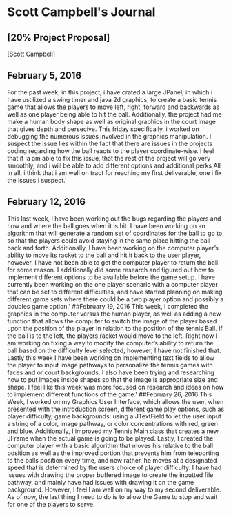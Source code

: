 # Scott Campbell's Journal
## [20% Project Proposal]
[Scott Campbell]

## February 5, 2016
For the past week, in this project, i have crated a large JPanel, in which i have ustilized a swing timer and java 2d graphics, to create a basic tennis game that allows the players to move left, right, forward and backwards as well as one player being able to hit the ball. Additionally, the project had me make a human body shape as well as original graphics in the court image that gives depth and persecive. This friday specifically, i worked on debugging the numerous issues involved in the graphics manipulation. I suspect the issue lies within the fact that there are issues in the projects coding regarding how the ball reacts to the player coordinate-wise. I feel that if ia am able to fix this issue, that the rest of the project will go very smoothly, and i will be able to add different options and additional perks All in all, i think that i am well on tract for reaching my first deliverable, one i fix the issues i suspect.'
## February 12, 2016
This last week, I have been working out the bugs regarding the players and how and where the ball goes when it is hit. I have been working on an algorithm that will generate a random set of coordinates for the ball to go to, so that the players could avoid staying in the same place hitting the ball back and forth. Additionally, I have been working on the computer player’s ability to move its racket to the ball and hit it back to the user player, however, I have not been able to get the computer player to return the ball for some reason. I additionally did some research and figured out how to implement different options to be available before the game setup. I have currently been working on the one player scenario with a computer player that can be set to different difficulties, and have started planning on making different game sets where there could be a two player option and possibly a doubles game option.'
##February 19, 2016
This week, I completed the graphics in the computer versus the human player, as well as adding a new function that allows the computer to switch the image of the player based upon the position of the player in relation to the position of the tennis Ball. If the ball is to the left, the players racket would move to the left. Right now I am working on fixing a way to modify the computer’s ability to return the ball based on the difficulty level selected, however, I have not finished that. Lastly this week I have been working on implementing text fields to allow the player to input image pathways to personalize the tennis games with faces and or court backgrounds. I also have been trying and researching how to put images inside shapes so that the image is appropriate size and shape. I feel like this week was more focused on research and ideas on how to implement different functions of the game.'
##February 26, 2016
This Week, I worked on my Graphics User Interface, which allows the user, when presented with the introduction screen, different game play options, such as player difficulty, game backgrounds: using a JTextField to let the user input a string of a color, image pathway, or color concentrations with red, green and blue. Additionally, I improved my Tennis Main class that creates a new JFrame when the actual game is going to be played.  Lastly, I created the computer player with a basic algorithm that moves his relative to the ball position as well as the improved portion that prevents him from teleporting to the balls position every time, and now rather, he moves at a designated speed that is determined by the users choice of player difficulty. I have had issues with drawing the proper buffered image to create the inputted file pathway, and mainly have had issues with drawing it on the game background. However, I feel I am well on my way to my second deliverable. As of now, the last thing I need to do is to allow the Game to stop and wait for one of the players to serve.
